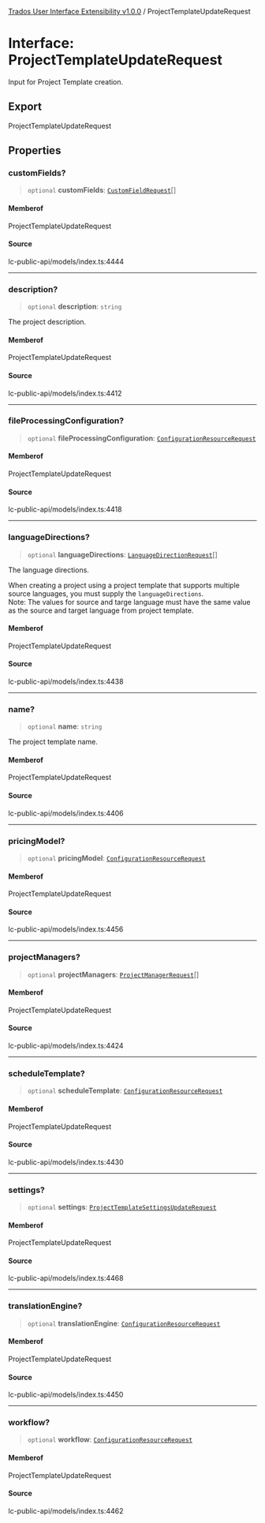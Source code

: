 [Trados User Interface Extensibility v1.0.0](../wiki/globals) / ProjectTemplateUpdateRequest

# Interface: ProjectTemplateUpdateRequest

Input for Project Template creation.

## Export

ProjectTemplateUpdateRequest

## Properties

### customFields?

> `optional` **customFields**: [`CustomFieldRequest`](../wiki/Interface.CustomFieldRequest)[]

#### Memberof

ProjectTemplateUpdateRequest

#### Source

lc-public-api/models/index.ts:4444

***

### description?

> `optional` **description**: `string`

The project description.

#### Memberof

ProjectTemplateUpdateRequest

#### Source

lc-public-api/models/index.ts:4412

***

### fileProcessingConfiguration?

> `optional` **fileProcessingConfiguration**: [`ConfigurationResourceRequest`](../wiki/Interface.ConfigurationResourceRequest)

#### Memberof

ProjectTemplateUpdateRequest

#### Source

lc-public-api/models/index.ts:4418

***

### languageDirections?

> `optional` **languageDirections**: [`LanguageDirectionRequest`](../wiki/Interface.LanguageDirectionRequest)[]

The language directions.

When creating a project using a project template that supports multiple source languages, you must supply the `languageDirections`.<br> Note: The values for source and targe language must have the same value as the source and target language from project template.

#### Memberof

ProjectTemplateUpdateRequest

#### Source

lc-public-api/models/index.ts:4438

***

### name?

> `optional` **name**: `string`

The project template name.

#### Memberof

ProjectTemplateUpdateRequest

#### Source

lc-public-api/models/index.ts:4406

***

### pricingModel?

> `optional` **pricingModel**: [`ConfigurationResourceRequest`](../wiki/Interface.ConfigurationResourceRequest)

#### Memberof

ProjectTemplateUpdateRequest

#### Source

lc-public-api/models/index.ts:4456

***

### projectManagers?

> `optional` **projectManagers**: [`ProjectManagerRequest`](../wiki/Interface.ProjectManagerRequest)[]

#### Memberof

ProjectTemplateUpdateRequest

#### Source

lc-public-api/models/index.ts:4424

***

### scheduleTemplate?

> `optional` **scheduleTemplate**: [`ConfigurationResourceRequest`](../wiki/Interface.ConfigurationResourceRequest)

#### Memberof

ProjectTemplateUpdateRequest

#### Source

lc-public-api/models/index.ts:4430

***

### settings?

> `optional` **settings**: [`ProjectTemplateSettingsUpdateRequest`](../wiki/Interface.ProjectTemplateSettingsUpdateRequest)

#### Memberof

ProjectTemplateUpdateRequest

#### Source

lc-public-api/models/index.ts:4468

***

### translationEngine?

> `optional` **translationEngine**: [`ConfigurationResourceRequest`](../wiki/Interface.ConfigurationResourceRequest)

#### Memberof

ProjectTemplateUpdateRequest

#### Source

lc-public-api/models/index.ts:4450

***

### workflow?

> `optional` **workflow**: [`ConfigurationResourceRequest`](../wiki/Interface.ConfigurationResourceRequest)

#### Memberof

ProjectTemplateUpdateRequest

#### Source

lc-public-api/models/index.ts:4462
